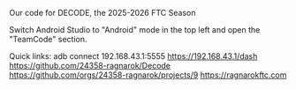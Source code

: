 Our code for DECODE, the 2025-2026 FTC Season

Switch Android Studio to "Android" mode in the top left and open the "TeamCode" section.

Quick links:
adb connect 192.168.43.1:5555
https://192.168.43.1/dash
https://github.com/24358-ragnarok/Decode
https://github.com/orgs/24358-ragnarok/projects/9
https://ragnarokftc.com